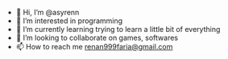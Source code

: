- 👋 Hi, I’m @asyrenn
- 👀 I’m interested in programming
- 🌱 I’m currently learning trying to learn a little bit of everything
- 💞️ I’m looking to collaborate on games, softwares
- 📫 How to reach me renan999faria@gmail.com

<!---
asyrenn/asyrenn is a ✨ special ✨ repository because its `README.md` (this file) appears on your GitHub profile.
You can click the Preview link to take a look at your changes.
--->
